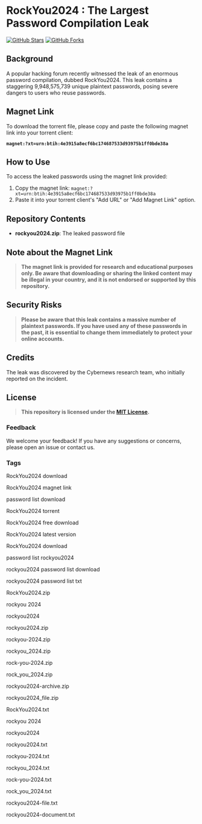 # RockYou2024 : The Largest Password Compilation Leak

[![GitHub Stars](https://img.shields.io/github/stars/exploit-development/RockYou2024.svg?style=social)](https://github.com/exploit-development/RockYou2024/stargazers)
[![GitHub Forks](https://img.shields.io/github/forks/exploit-development/RockYou2024.svg?style=social)](https://github.com/exploit-development/RockYou2024/network/members)

## Background

A popular hacking forum recently witnessed the leak of an enormous password compilation, dubbed RockYou2024. This leak contains a staggering 9,948,575,739 unique plaintext passwords, posing severe dangers to users who reuse passwords.

## Magnet Link

To download the torrent file, please copy and paste the following magnet link into your torrent client:

**`magnet:?xt=urn:btih:4e3915a8ecf6bc174687533d93975b1ff0bde38a`**

## How to Use

To access the leaked passwords using the magnet link provided:

1. Copy the magnet link: `magnet:?xt=urn:btih:4e3915a8ecf6bc174687533d93975b1ff0bde38a`
2. Paste it into your torrent client's "Add URL" or "Add Magnet Link" option.

## Repository Contents

- **rockyou2024.zip**: The leaked password file

## Note about the Magnet Link

> **The magnet link is provided for research and educational purposes only. Be aware that downloading or sharing the linked content may be illegal in your country, and it is not endorsed or supported by this repository.**

## Security Risks

> **Please be aware that this leak contains a massive number of plaintext passwords. If you have used any of these passwords in the past, it is essential to change them immediately to protect your online accounts.**

## Credits

The leak was discovered by the Cybernews research team, who initially reported on the incident.

## License

> **This repository is licensed under the [MIT License](https://opensource.org/license/mit).**

### Feedback

We welcome your feedback! If you have any suggestions or concerns, please open an issue or contact us.

### Tags

RockYou2024 download

RockYou2024 magnet link

password list download

RockYou2024 torrent

RockYou2024 free download

RockYou2024 latest version

RockYou2024 download

password list rockyou2024

rockyou2024 password list download

rockyou2024 password list txt

RockYou2024.zip

rockyou 2024

rockyou2024

rockyou2024.zip

rockyou-2024.zip

rockyou_2024.zip

rock-you-2024.zip

rock_you_2024.zip

rockyou2024-archive.zip

rockyou2024_file.zip

RockYou2024.txt

rockyou 2024

rockyou2024

rockyou2024.txt

rockyou-2024.txt

rockyou_2024.txt

rock-you-2024.txt

rock_you_2024.txt

rockyou2024-file.txt

rockyou2024-document.txt
